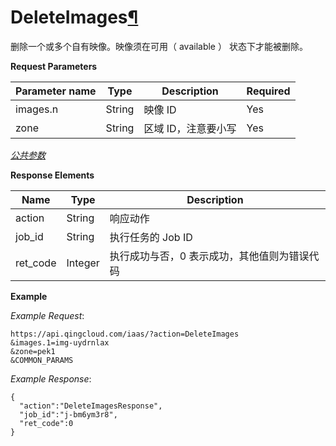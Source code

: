 ---
---

# DeleteImages[¶](#deleteimages "永久链接至标题")

删除一个或多个自有映像。映像须在可用（ available ） 状态下才能被删除。

**Request Parameters**

| Parameter name | Type | Description | Required |
| --- | --- | --- | --- |
| images.n | String | 映像 ID | Yes |
| zone | String | 区域 ID，注意要小写 | Yes |

[_公共参数_](../../common/parameters.html#api-common-parameters)

**Response Elements**

| Name | Type | Description |
| --- | --- | --- |
| action | String | 响应动作 |
| job_id | String | 执行任务的 Job ID |
| ret_code | Integer | 执行成功与否，0 表示成功，其他值则为错误代码 |

**Example**

_Example Request_:

```
https://api.qingcloud.com/iaas/?action=DeleteImages
&images.1=img-uydrnlax
&zone=pek1
&COMMON_PARAMS
```

_Example Response_:

```
{
  "action":"DeleteImagesResponse",
  "job_id":"j-bm6ym3r8",
  "ret_code":0
}
```
